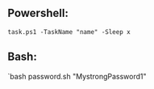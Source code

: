 <h2>Powershell:</h2>
  
  
  `task.ps1 -TaskName "name" -Sleep x`

<h2>Bash:</h2>

  `bash password.sh "MystrongPassword1"
